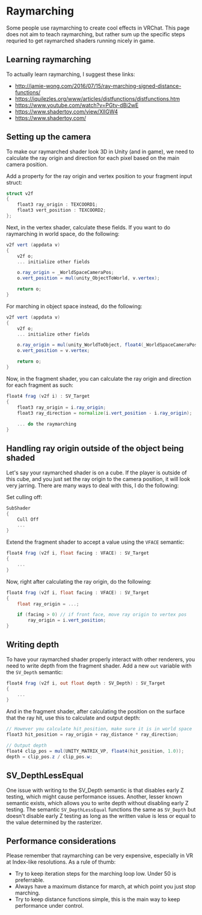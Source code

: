 # Raymarching
Some people use raymarching to create cool effects in VRChat. This page does not aim to teach raymarching, but rather sum up the specific steps requried to get raymarched shaders running nicely in game.

## Learning raymarching
To actually learn raymarching, I suggest these links:
- http://jamie-wong.com/2016/07/15/ray-marching-signed-distance-functions/
- https://iquilezles.org/www/articles/distfunctions/distfunctions.htm
- https://www.youtube.com/watch?v=PGtv-dBi2wE
- https://www.shadertoy.com/view/XllGW4
- https://www.shadertoy.com/

## Setting up the camera
To make our raymarched shader look 3D in Unity (and in game), we need to calculate the ray origin and direction for each pixel based on the main camera position.

Add a property for the ray origin and vertex position to your fragment input struct:
```glsl
struct v2f
{
    float3 ray_origin : TEXCOORD1;
    float3 vert_position : TEXCOORD2;
};
```

Next, in the vertex shader, calculate these fields. If you want to do raymarching in world space, do the following:
```glsl
v2f vert (appdata v)
{
    v2f o;
    ... initialize other fields

    o.ray_origin = _WorldSpaceCameraPos;
    o.vert_position = mul(unity_ObjectToWorld, v.vertex);

    return o;
}
```
For marching in object space instead, do the following:
```glsl
v2f vert (appdata v)
{
    v2f o;
    ... initialize other fields

    o.ray_origin = mul(unity_WorldToObject, float4(_WorldSpaceCameraPos, 1));
    o.vert_position = v.vertex;

    return o;
}
```

Now, in the fragment shader, you can calculate the ray origin and direction for each fragment as such:

```glsl
float4 frag (v2f i) : SV_Target
{
    float3 ray_origin = i.ray_origin;
    float3 ray_direction = normalize(i.vert_position - i.ray_origin);
    
    ... do the raymarching
}
```

## Handling ray origin outside of the object being shaded
Let's say your raymarched shader is on a cube. If the player is outside of this cube, and you just set the ray origin to the camera position, it will look very jarring. There are many ways to deal with this, I do the following:

Set culling off:
```glsl
SubShader
{
    Cull Off
    ...
}
```

Extend the fragment shader to accept a value using the `VFACE` semantic:
```glsl
float4 frag (v2f i, float facing : VFACE) : SV_Target
{
    ...
}
```

Now, right after calculating the ray origin, do the following:
```glsl
float4 frag (v2f i, float facing : VFACE) : SV_Target
{
    float ray_origin = ...;

    if (facing > 0) // if front face, move ray origin to vertex pos
        ray_origin = i.vert_position;
}
```

## Writing depth
To have your raymarched shader properly interact with other renderers, you need to write depth from the fragment shader. Add a new `out` variable with the `SV_Depth` semantic:

```glsl
float4 frag (v2f i, out float depth : SV_Depth) : SV_Target
{
    ...
}
```

And in the fragment shader, after calculating the position on the surface that the ray hit, use this to calculate and output depth:

```glsl
// However you calculate hit_position, make sure it is in world space
float3 hit_position = ray_origin + ray_distance * ray_direction;

// Output depth
float4 clip_pos = mul(UNITY_MATRIX_VP, float4(hit_position, 1.0));
depth = clip_pos.z / clip_pos.w;
```

## SV_DepthLessEqual
One issue with writing to the SV_Depth semantic is that disables early Z testing, which might cause performance issues. Another, lesser known semantic exists, which allows you to write depth without disabling early Z testing. The semantic `SV_DepthLessEqual` functions the same as `SV_Depth` but doesn't disable early Z testing as long as the written value is less or equal to the value determined by the rasterizer.

## Performance considerations
Please remember that raymarching can be very expensive, especially in VR at Index-like resolutions. As a rule of thumb:

- Try to keep iteration steps for the marching loop low. Under 50 is preferrable.
- Always have a maximum distance for march, at which point you just stop marching.
- Try to keep distance functions simple, this is the main way to keep performance under control.
